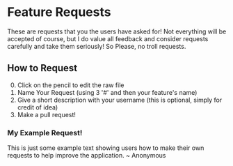 # Feature Requests
These are requests that you the users have asked for! Not everything will be accepted of course, but I do value all feedback and consider requests carefully and take them seriously! So Please, no troll requests.

## How to Request
0. Click on the pencil to edit the raw file
1. Name Your Request (using 3 '#' and then your feature's name)
2. Give a short description with your username (this is optional, simply for credit of idea)
3. Make a pull request! 

### My Example Request!
This is just some example text showing users how to make their own requests to help improve the application. ~ Anonymous 